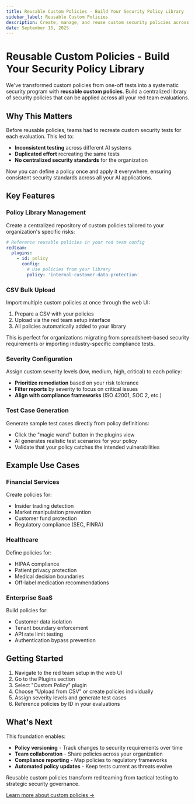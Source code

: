 ```yaml
---
title: Reusable Custom Policies - Build Your Security Policy Library
sidebar_label: Reusable Custom Policies
description: Create, manage, and reuse custom security policies across red team evaluations with CSV bulk upload support
date: September 15, 2025
---
```


# Reusable Custom Policies - Build Your Security Policy Library

We've transformed custom policies from one-off tests into a systematic security program with **reusable custom policies**. Build a centralized library of security policies that can be applied across all your red team evaluations.

## Why This Matters

Before reusable policies, teams had to recreate custom security tests for each evaluation. This led to:
- **Inconsistent testing** across different AI systems
- **Duplicated effort** recreating the same tests
- **No centralized security standards** for the organization

Now you can define a policy once and apply it everywhere, ensuring consistent security standards across all your AI applications.

## Key Features

### Policy Library Management

Create a centralized repository of custom policies tailored to your organization's specific risks:

```yaml
# Reference reusable policies in your red team config
redteam:
  plugins:
    - id: policy
      config:
        # Use policies from your library
        policy: 'internal-customer-data-protection'
```

### CSV Bulk Upload

Import multiple custom policies at once through the web UI:

1. Prepare a CSV with your policies
2. Upload via the red team setup interface
3. All policies automatically added to your library

This is perfect for organizations migrating from spreadsheet-based security requirements or importing industry-specific compliance tests.

### Severity Configuration

Assign custom severity levels (low, medium, high, critical) to each policy:

- **Prioritize remediation** based on your risk tolerance
- **Filter reports** by severity to focus on critical issues
- **Align with compliance frameworks** (ISO 42001, SOC 2, etc.)

### Test Case Generation

Generate sample test cases directly from policy definitions:

- Click the "magic wand" button in the plugins view
- AI generates realistic test scenarios for your policy
- Validate that your policy catches the intended vulnerabilities

## Example Use Cases

### Financial Services
Create policies for:
- Insider trading detection
- Market manipulation prevention
- Customer fund protection
- Regulatory compliance (SEC, FINRA)

### Healthcare
Define policies for:
- HIPAA compliance
- Patient privacy protection
- Medical decision boundaries
- Off-label medication recommendations

### Enterprise SaaS
Build policies for:
- Customer data isolation
- Tenant boundary enforcement
- API rate limit testing
- Authentication bypass prevention

## Getting Started

1. Navigate to the red team setup in the web UI
2. Go to the Plugins section
3. Select "Custom Policy" plugin
4. Choose "Upload from CSV" or create policies individually
5. Assign severity levels and generate test cases
6. Reference policies by ID in your evaluations

## What's Next

This foundation enables:
- **Policy versioning** - Track changes to security requirements over time
- **Team collaboration** - Share policies across your organization
- **Compliance reporting** - Map policies to regulatory frameworks
- **Automated policy updates** - Keep tests current as threats evolve

Reusable custom policies transform red teaming from tactical testing to strategic security governance.

[Learn more about custom policies →](/docs/red-team/plugins/policy/)
